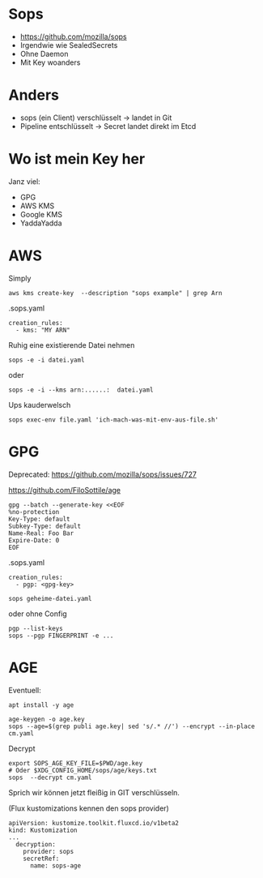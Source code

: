 # Sops

* https://github.com/mozilla/sops
* Irgendwie wie SealedSecrets 
* Ohne Daemon
* Mit Key woanders

# Anders

* sops (ein Client) verschlüsselt -> landet in Git
* Pipeline entschlüsselt -> Secret landet direkt im Etcd

# Wo ist mein Key her

Janz viel:

* GPG
* AWS KMS
* Google KMS
* YaddaYadda


# AWS

Simply

~~~
aws kms create-key  --description "sops example" | grep Arn
~~~

.sops.yaml

~~~
creation_rules:
  - kms: "MY ARN"
~~~


Ruhig eine existierende Datei nehmen

~~~
sops -e -i datei.yaml
~~~

oder 

~~~
sops -e -i --kms arn:......:  datei.yaml
~~~

Ups kauderwelsch

~~~
sops exec-env file.yaml 'ich-mach-was-mit-env-aus-file.sh'
~~~



# GPG

Deprecated: https://github.com/mozilla/sops/issues/727

https://github.com/FiloSottile/age


~~~
gpg --batch --generate-key <<EOF
%no-protection
Key-Type: default
Subkey-Type: default
Name-Real: Foo Bar
Expire-Date: 0
EOF
~~~

.sops.yaml
~~~
creation_rules:
  - pgp: <gpg-key>
~~~

~~~
sops geheime-datei.yaml
~~~

oder ohne Config

~~~
pgp --list-keys
sops --pgp FINGERPRINT -e ...
~~~


# AGE

Eventuell:

~~~
apt install -y age
~~~

~~~
age-keygen -o age.key 
sops --age=$(grep publi age.key| sed 's/.* //') --encrypt --in-place cm.yaml
~~~

Decrypt


~~~
export SOPS_AGE_KEY_FILE=$PWD/age.key
# Oder $XDG_CONFIG_HOME/sops/age/keys.txt
sops  --decrypt cm.yaml
~~~

Sprich wir können jetzt fleißig in GIT verschlüsseln.


(Flux kustomizations kennen den sops provider)

~~~
apiVersion: kustomize.toolkit.fluxcd.io/v1beta2
kind: Kustomization
...
  decryption:
    provider: sops
    secretRef:
      name: sops-age
~~~

